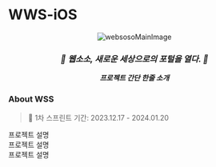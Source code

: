 # WWS-iOS

<div align="center">
 <img alt="websosoMainImage" src="https://github.com/Team-WSS/WSS-iOS/assets/87518742/7dbfadfe-c721-4ec0-8937-bd212edd2b69">
 
 ### _**🌠 웹소소, 새로운 세상으로의 포털을 열다. 🌠**_
 _**프로젝트 간단 한줄 소개**_ 
 </div>


### About WSS
> 📅 1차 스프린트 기간: 2023.12.17 - 2024.01.20


프로젝트 설명<br>
프로젝트 설명<br>
프로젝트 설명<br>
<br>

